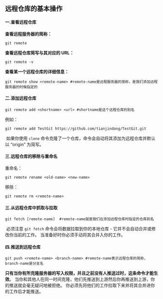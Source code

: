 ## 远程仓库的基本操作

#### 一.查看远程仓库

**查看远程服务器的简称：**

```shell
git remote
```

**查看远程仓库简写与其对应的 URL：**

```shell
git remote -v
```

**查看某一个远程仓库的详细信息：**

```shell
git remote show <remote-name> #remote-name是远程服务器的简称，是我们添加远程服务器的时候指定的
```

#### 二.添加远程仓库

```shell
git remote add <shortname> <url> #shortname是这个远程仓库的别名
```

例如：

```shell
git remote add TestGit https://github.com/tianjindong/TestGit.git
```

​	如果你使用 `clone` 命令克隆了一个仓库，命令会自动将其添加为远程仓库并默认以 “origin” 为简写。

#### 三.远程仓库的移除与重命名

重命名：

```shell
git remote rename <old-name> <new-name>
```

移除：

```shell
git remote rm <remote-name>
```



#### 三.从远程仓库中抓取与拉取

```shell
git fetch [remote-name]  #remote-name就是我们在添加远程仓库时指定的仓库别名
```

​	必须注意 `git fetch` 命令会将数据拉取到你的本地仓库 - 它并不会自动合并或修改你当前的工作。 当准备好时你必须手动将其合并入你的工作。

#### 四.推送到远程仓库

```shell
git push <remote-name> <branch-name> #remote-name表示远程仓库的简称，branch-name是分支名
```

​	**只有当你有所克隆服务器的写入权限，并且之前没有人推送过时，这条命令才能生效**。 当你和其他人在同一时间克隆，他们先推送到上游然后你再推送到上游，你的推送就会毫无疑问地被拒绝。 你必须先将他们的工作拉取下来并将其合并进你的工作后才能推送。 